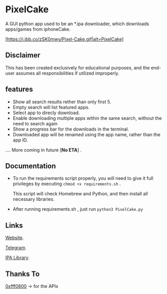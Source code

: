 # PixelCake

A GUI python app used to be an *.ipa downloader, which downloads apps/games from iphoneCake.

[https://i.ibb.co/zSK0mwy/Pixel-Cake.gif|alt=PixelCake]

## Disclaimer

 This has been created exclusively for educational purposes, and the end-user assumes all responsibilities if utilized improperly.



## features

- Show all search results rether than only first 5.
- Empty search will list featured apps.
- Select app to direcly download.
- Enable downloading multiple apps within the same search, without the need to search again
- Show a progress bar for the downloads in the terminal.
- Downloaded app will be renamed using the app name, rather than the app ID.

  
.... More coming in future [**No ETA**] .


## Documentation

- To run the requirements script properly, you will need to give it full privileges by executing ```chmod +x requirements.sh``` .

  This script will check Homebrew and Python, and then install all necessary libraries.

- After running requirements.sh , just run ```python3 PixelCake.py```


## Links

[Website](https://dpixel.co).

[Telegram](https://t.me/xdanpixel).

[IPA Library](https://t.me/dpixel).

## Thanks To

[0xfff0800](https://github.com/0xfff0800/Checkra1n-app) -> for the APIs
